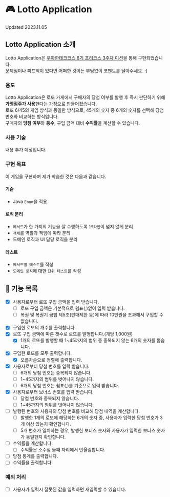 # 🎮 Lotto Application

Updated 2023.11.05

## Lotto Application 소개

Lotto Application은 [우아한테크코스 6기 프리코스 3주차 미션](https://github.com/woowacourse-precourse/java-lotto-6)을 통해 구현되었습니다.   
문제점이나 피드백이 있다면 어떠한 것이든 부담없이 코멘트를 달아주세요. :)

### 용도

Lotto Application은 로또 가게에서 구매자의 당첨 여부를 발행 후 즉시 판단하기 위해 **가맹점주가 사용**한다는 가정으로 만들어졌습니다.   
로또 6/45의 게임 방식과 동일한 방식으로, 45개의 숫자 중 6개의 숫자를 선택해 당첨 번호와 비교하는 방식입니다.   
구매자의 **당첨 여부**와 **등수**, 구입 금액 대비 **수익률**을 계산할 수 있습니다.

### 사용 기술

내용 추가 예정입니다.

### 구현 목표

이 게임을 구현하며 제가 학습한 것은 다음과 같습니다.

#### 기술

* Java `Enum`을 적용

#### 로직 분리

* `메서드`가 한 가지의 기능을 잘 수행하도록 `15라인`이 넘지 않게 분리
* `객체`를 역할과 책임에 따라 분리
* 도메인 로직과 UI 담당 로직을 분리

#### 테스트

* `메서드별 테스트`를 작성
* `도메인 로직`에 대한 `단위 테스트`를 작성

## 📖 기능 목록

- [x] 사용자로부터 로또 구입 금액을 입력 받습니다.
    - [ ] 로또 구입 금액은 기본적으로 쉼표(,)없이 입력 받습니다.
    - [ ] 복권 및 복권기 금법 제5조(판매제한 등)에 따라 10만원을 초과해서 구입할 수 없습니다.
- [x] 구입한 로또의 개수를 출력합니다.
- [x] 로또 구입 금액에 따른 갯수로 로또를 발행합니다.(개당 1,000원)
    - [x] 1개의 로또를 발행할 때 1~45까지의 범위 중 중복되지 않는 6개의 숫자를 뽑습니다.
- [x] 구입한 로또를 모두 출력합니다.
    - [x] 오름차순으로 정렬해 출력합니다.
- [x] 사용자로부터 당첨 번호를 입력 받습니다.
    - [ ] 6개의 당첨 번호는 중복되지 않습니다.
    - [ ] 1~45까지의 범위를 벗어나지 않습니다.
    - [ ] 6개의 당첨 번호는 쉼표(,)를 기준으로 입력 받습니다.
- [x] 사용자로부터 보너스 번호를 입력 받습니다.
    - [ ] 당첨 번호와 중복되지 않습니다.
    - [ ] 1~45까지의 범위를 벗어나지 않습니다.
- [ ] 발행된 번호와 사용자의 당첨 번호를 비교해 당첨 내역을 계산합니다.
    - [ ] 발행한 1개의 로또에 해당하는 6개의 숫자 중, 사용자가 입력한 당첨 번호가 3개 이상 있는지 확인합니다.
    - [ ] 5개 번호가 일치하는 경우, 발행한 보너스 숫자와 사용자가 입력한 보너스 숫자가 동일한지 확인합니다.
- [ ] 수익률을 계산합니다.
    - [ ] 수익률은 소수점 둘째 자리에서 반올림합니다.
- [ ] 당첨 통계를 출력합니다.
- [ ] 수익률을 출력합니다.

### 예외 처리

- [ ] 사용자가 입력시 잘못된 값을 입력하면 재입력할 수 있습니다.